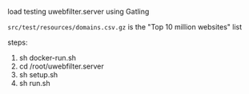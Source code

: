 
load testing uwebfilter.server using Gatling

`src/test/resources/domains.csv.gz` is the "Top 10 million websites" list

steps:
  1. sh docker-run.sh
  2. cd /root/uwebfilter.server
  3. sh setup.sh
  4. sh run.sh
